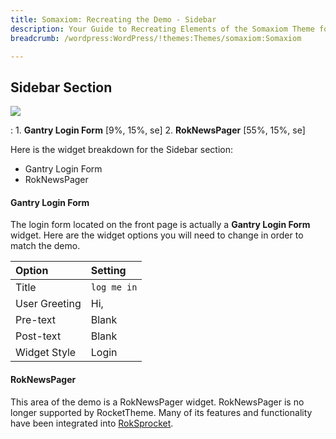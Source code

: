```yaml
---
title: Somaxiom: Recreating the Demo - Sidebar
description: Your Guide to Recreating Elements of the Somaxiom Theme for WordPress
breadcrumb: /wordpress:WordPress/!themes:Themes/somaxiom:Somaxiom

---
```


Sidebar Section
-----

![][demo]

:   1. **Gantry Login Form** [9%, 15%, se]
    2. **RokNewsPager** [55%, 15%, se]

Here is the widget breakdown for the Sidebar section:

* Gantry Login Form
* RokNewsPager

#### Gantry Login Form

The login form located on the front page is actually a **Gantry Login Form** widget. Here are the widget options you will need to change in order to match the demo.

| Option            | Setting                         |
| :---------------- | :------------------------------ |
| Title             | `log me in`                     |
| User Greeting     | Hi,                             |
| Pre-text          | Blank                           |
| Post-text         | Blank                           |
| Widget Style      | Login                           |

#### RokNewsPager

This area of the demo is a RokNewsPager widget. RokNewsPager is no longer supported by RocketTheme. Many of its features and functionality have been integrated into [RokSprocket][roksprocket].

[demo]: assets/demo_5.jpeg
[rokgallery]: ../../plugins/rokgallery/
[roksprocket]: ../../plugins/roksprocket/
